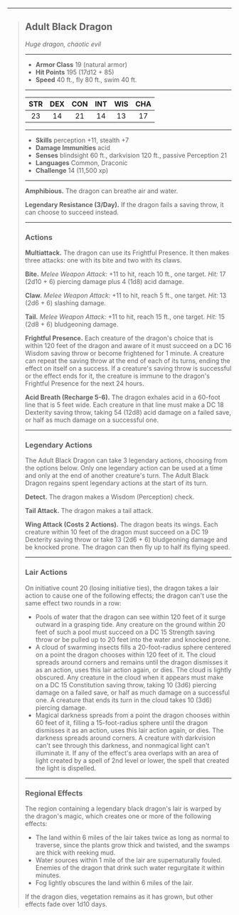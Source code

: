 ***
> ## Adult Black Dragon
> *Huge dragon, chaotic evil*
> 
> ***
> 
> - **Armor Class** 19 (natural armor)
> - **Hit Points** 195 (17d12 + 85)
> - **Speed** 40 ft., fly 80 ft., swim 40 ft.
> 
> ***
> 
> |STR|DEX|CON|INT|WIS|CHA|
> |:---:|:---:|:---:|:---:|:---:|:---:|
> |23|14|21|14|13|17|
> 
> ***
> 
> - **Skills** perception +11, stealth +7
> - **Damage Immunities** acid
> - **Senses** blindsight 60 ft., darkvision 120 ft., passive Perception 21
> - **Languages** Common, Draconic
> - **Challenge** 14 (11,500 xp)
> 
> ***
> 
> **Amphibious.** The dragon can breathe air and water.
> 
> **Legendary Resistance (3/Day).** If the dragon fails a saving throw, it can choose to succeed instead.
> 
> ***
> 
> ### Actions
> **Multiattack.** The dragon can use its Frightful Presence. It then makes three attacks: one with its bite and two with its claws.
> 
> **Bite.** *Melee Weapon Attack:* +11 to hit, reach 10 ft., one target. *Hit:* 17 (2d10 + 6) piercing damage plus 4 (1d8) acid damage.
> 
> **Claw.** *Melee Weapon Attack:* +11 to hit, reach 5 ft., one target. *Hit:* 13 (2d6 + 6) slashing damage.
> 
> **Tail.** *Melee Weapon Attack:* +11 to hit, reach 15 ft., one target. *Hit:* 15 (2d8 + 6) bludgeoning damage.
> 
> **Frightful Presence.** Each creature of the dragon's choice that is within 120 feet of the dragon and aware of it must succeed on a DC 16 Wisdom saving throw or become frightened for 1 minute. A creature can repeat the saving throw at the end of each of its turns, ending the effect on itself on a success. If a creature's saving throw is successful or the effect ends for it, the creature is immune to the dragon's Frightful Presence for the next 24 hours.
> 
> **Acid Breath (Recharge 5-6).** The dragon exhales acid in a 60-foot line that is 5 feet wide. Each creature in that line must make a DC 18 Dexterity saving throw, taking 54 (12d8) acid damage on a failed save, or half as much damage on a successful one.
> 
> ***
> 
> ### Legendary Actions
> The Adult Black Dragon can take 3 legendary actions, choosing from the options below. Only one legendary action can be used at a time and only at the end of another creature's turn. The Adult Black Dragon regains spent legendary actions at the start of its turn.
> 
> **Detect.** The dragon makes a Wisdom (Perception) check.
> 
> **Tail Attack.** The dragon makes a tail attack.
> 
> **Wing Attack (Costs 2 Actions).** The dragon beats its wings. Each creature within 10 feet of the dragon must succeed on a DC 19 Dexterity saving throw or take 13 (2d6 + 6) bludgeoning damage and be knocked prone. The dragon can then fly up to half its flying speed.
> 
> ***
> 
> ### Lair Actions
> On initiative count 20 (losing initiative ties), the dragon takes a lair action to cause one of the following effects; the dragon can't use the same effect two rounds in a row:
> - Pools of water that the dragon can see within 120 feet of it surge outward in a grasping tide. Any creature on the ground within 20 feet of such a pool must succeed on a DC 15 Strength saving throw or be pulled up to 20 feet into the water and knocked prone.  
> - A cloud of swarming insects fills a 20-foot-radius sphere centered on a point the dragon chooses within 120 feet of it. The cloud spreads around corners and remains until the dragon dismisses it as an action, uses this lair action again, or dies. The cloud is lightly obscured. Any creature in the cloud when it appears must make on a DC 15 Constitution saving throw, taking 10 (3d6) piercing damage on a failed save, or half as much damage on a successful one. A creature that ends its turn in the cloud takes 10 (3d6) piercing damage.  
> - Magical darkness spreads from a point the dragon chooses within 60 feet of it, filling a 15-foot-radius sphere until the dragon dismisses it as an action, uses this lair action again, or dies. The darkness spreads around corners. A creature with darkvision can't see through this darkness, and nonmagical light can't illuminate it. If any of the effect's area overlaps with an area of light created by a spell of 2nd level or lower, the spell that created the light is dispelled.
> 
> ***
> 
> ### Regional Effects
> The region containing a legendary black dragon's lair is warped by the dragon's magic, which creates one or more of the following effects:
> - The land within 6 miles of the lair takes twice as long as normal to traverse, since the plants grow thick and twisted, and the swamps are thick with reeking mud.  
> - Water sources within 1 mile of the lair are supernaturally fouled. Enemies of the dragon that drink such water regurgitate it within minutes.  
> - Fog lightly obscures the land within 6 miles of the lair.
> 
> If the dragon dies, vegetation remains as it has grown, but other effects fade over 1d10 days.